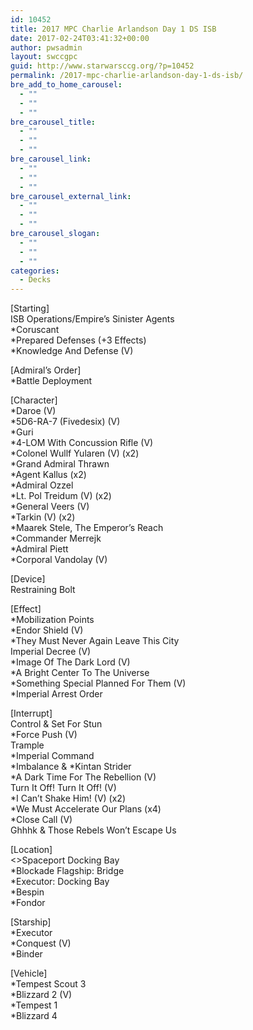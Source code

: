 ```yaml
---
id: 10452
title: 2017 MPC Charlie Arlandson Day 1 DS ISB
date: 2017-02-24T03:41:32+00:00
author: pwsadmin
layout: swccgpc
guid: http://www.starwarsccg.org/?p=10452
permalink: /2017-mpc-charlie-arlandson-day-1-ds-isb/
bre_add_to_home_carousel:
  - ""
  - ""
  - ""
bre_carousel_title:
  - ""
  - ""
  - ""
bre_carousel_link:
  - ""
  - ""
  - ""
bre_carousel_external_link:
  - ""
  - ""
  - ""
bre_carousel_slogan:
  - ""
  - ""
  - ""
categories:
  - Decks
---
```

[Starting]  
ISB Operations/Empire&#8217;s Sinister Agents  
*Coruscant  
*Prepared Defenses (+3 Effects)  
*Knowledge And Defense (V)

[Admiral&#8217;s Order]  
*Battle Deployment

[Character]  
*Daroe (V)  
*5D6-RA-7 (Fivedesix) (V)  
*Guri  
*4-LOM With Concussion Rifle (V)  
*Colonel Wullf Yularen (V) (x2)  
*Grand Admiral Thrawn  
*Agent Kallus (x2)  
*Admiral Ozzel  
*Lt. Pol Treidum (V) (x2)  
*General Veers (V)  
*Tarkin (V) (x2)  
*Maarek Stele, The Emperor&#8217;s Reach  
*Commander Merrejk  
*Admiral Piett  
*Corporal Vandolay (V)

[Device]  
Restraining Bolt

[Effect]  
*Mobilization Points  
*Endor Shield (V)  
*They Must Never Again Leave This City  
Imperial Decree (V)  
*Image Of The Dark Lord (V)  
*A Bright Center To The Universe  
*Something Special Planned For Them (V)  
*Imperial Arrest Order

[Interrupt]  
Control & Set For Stun  
*Force Push (V)  
Trample  
*Imperial Command  
\*Imbalance & \*Kintan Strider  
*A Dark Time For The Rebellion (V)  
Turn It Off! Turn It Off! (V)  
*I Can&#8217;t Shake Him! (V) (x2)  
*We Must Accelerate Our Plans (x4)  
*Close Call (V)  
Ghhhk & Those Rebels Won&#8217;t Escape Us

[Location]  
<>Spaceport Docking Bay  
*Blockade Flagship: Bridge  
*Executor: Docking Bay  
*Bespin  
*Fondor

[Starship]  
*Executor  
*Conquest (V)  
*Binder

[Vehicle]  
*Tempest Scout 3  
*Blizzard 2 (V)  
*Tempest 1  
*Blizzard 4